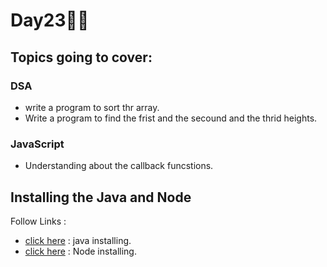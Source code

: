 # Day23🧑‍💻
## Topics going to cover: 
### DSA
- write a program to sort thr array.
- Write a program to find the frist and the secound and the thrid heights.

### JavaScript
- Understanding about the callback funcstions.

## Installing the Java and Node 
Follow Links : 
- [click here](https://www.java.com/en/download/help/download_options.html) : java installing.
- [click here](https://nodejs.org/en/download) : Node installing.